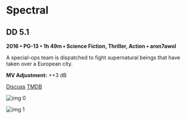 # Spectral

## DD 5.1

**2016 • PG-13 • 1h 49m • Science Fiction, Thriller, Action • aron7awol**

A special-ops team is dispatched to fight supernatural beings that have taken over a European city.

**MV Adjustment:** ++3 dB

[Discuss](https://www.avsforum.com/threads/bass-eq-for-filtered-movies.2995212/post-58440816)  [TMDB](324670)

![img 0](https://i.imgur.com/Xm2LKVI.jpg)

![img 1](https://i.imgur.com/iEJUhNJ.jpg)

